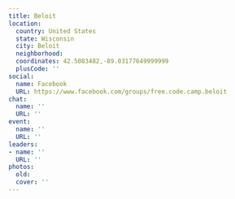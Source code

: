 ```yaml
---
title: Beloit
location:
  country: United States
  state: Wisconsin
  city: Beloit
  neighborhood: 
  coordinates: 42.5083482,-89.03177649999999
  plusCode: ''
social:
  name: Facebook
  URL: https://www.facebook.com/groups/free.code.camp.beloit
chat:
  name: ''
  URL: ''
event:
  name: ''
  URL: ''
leaders:
- name: ''
  URL: ''
photos:
  old: 
  cover: ''
---
```

